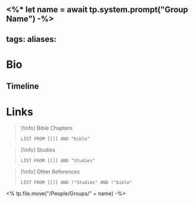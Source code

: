 <%* let name = await tp.system.prompt("Group Name") -%>
---
tags:
aliases:
---

# Bio

## Timeline

# Links

> [!info] Bible Chapters
> ```dataview
> LIST FROM [[]] AND "bible"
> ```

> [!info] Studies
> ```dataview
> LIST FROM [[]] AND "Studies"
> ```

> [!info] Other References
> ```dataview
> LIST FROM [[]] AND !"Studies" AND !"bible"
> ```

<% tp.file.move("/People/Groups/" + name) -%>
